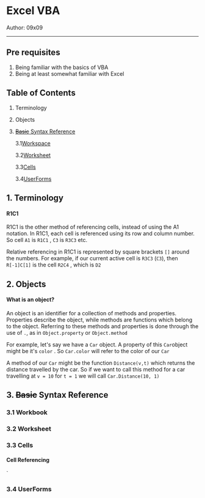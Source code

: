 # Excel VBA

Author: 09x09



---

## Pre requisites

1. Being familiar with the basics of VBA
2.  Being at least somewhat familiar with Excel



## Table of Contents

1. Terminology

2. Objects

3. [~~Basic~~ Syntax Reference](#3)

   3.1[Workspace](#3.1)

   3.2[Worksheet](#3.2)

   3.3[Cells](#3.3)

   3.4[UserForms](#3.4)

## 1. Terminology <a name="1"></a>

#### R1C1 

R1C1 is the other method of referencing cells, instead of using the A1 notation. In R1C1, each cell is referenced using its row and column number. So cell `A1` is `R1C1` , `C3` is `R3C3` etc.

Relative referencing in R1C1 is represented by square brackets `[]` around the numbers. For example, if our current active cell is `R3C3` (`C3`), then `R[-1]C[1]` is the cell `R2C4` , which is `D2`



## 2. Objects <a name="2"></a>

#### What is an object?

An object is an identifier for a collection of methods and properties. Properties describe the object, while methods are functions which belong to the object. Referring to these methods and properties is done through the use of `.`, as in `Object.property` or `Object.method`

For example, let's say we have a `Car` object. A property of this `Car`object might be it's `color` . So `Car.color` will refer to the color of our `Car`

A method of our `Car` might be the function `Distance(v,t)` which returns the distance travelled by the car. So if we want to call this method for a car travelling at `v = 10` for `t = 1`  we will call `Car.Distance(10, 1)`



## 3. ~~Basic~~ Syntax Reference<a name="3"></a>

### 3.1 Workbook<a name="3.1"></a>

### 3.2 Worksheet<a name="3.2"></a>

### 3.3 Cells<a name="2.3"></a>

#### Cell Referencing





`



### 3.4 UserForms<a name="3.4"></a>

